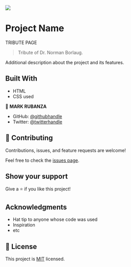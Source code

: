![](https://img.shields.io/badge/Microverse-blueviolet)

# Project Name

TRIBUTE PAGE

> Tribute of Dr. Norman Borlaug.

Additional description about the project and its features.

## Built With

- HTML
- CSS used

👤 **MARK RUBANZA**

- GitHub: [@githubhandle](https://github.com/banzaman)
- Twitter: [@twitterhandle](https://twitter.com/banzamarq10)

## 🤝 Contributing

Contributions, issues, and feature requests are welcome!

Feel free to check the [issues page](https://github.com/banzaman/turbo-parakeet/issues).

## Show your support

Give a ⭐️ if you like this project!

## Acknowledgments

- Hat tip to anyone whose code was used
- Inspiration
- etc

## 📝 License

This project is [MIT](./MIT.md) licensed.
